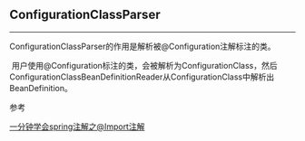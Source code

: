 ## ConfigurationClassParser

---

ConfigurationClassParser的作用是解析被@Configuration注解标注的类。

 用户使用@Configuration标注的类，会被解析为ConfigurationClass，然后ConfigurationClassBeanDefinitionReader从ConfigurationClass中解析出BeanDefinition。







参考

[ 一分钟学会spring注解之@Import注解](http://blog.51cto.com/4247649/2118354)

